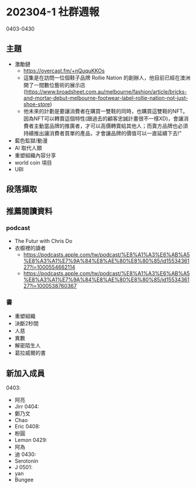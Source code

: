 # 202304-1 社群週報
0403-0430

## 主題

- 激勵鏈
  - <https://overcast.fm/+nQuquKKOs>
  - 這集是在訪問一位個鞋子品牌 Rollie Nation 的創辦人，他目前已經在澳洲開了一間數位藝術的展示店(<https://www.broadsheet.com.au/melbourne/fashion/article/bricks-and-mortar-debut-melbourne-footwear-label-rollie-nation-not-just-shoe-store>)
  - 他未來的計劃是要讓消費者在購買一雙鞋的同時，也購買這雙鞋的NFT。因為NFT可以轉賣這個特性(跟過去的顧客忠誠計畫很不一樣XD)，會讓消費者主動當品牌的推廣者，才可以高價轉賣給其他人；而賣方品牌也必須持續推出讓消費者買單的產品，才會讓品牌的價值可以一直延續下去!"
- 藍色監獄/動漫
- AI 取代人類
- 重塑組織內容分享
- world coin 項目
- UBI

## 段落擷取

## 推薦閱讀資料

### podcast

- The Futur with Chris Do
- 衣櫥裡的讀者
  - https://podcasts.apple.com/tw/podcast/%E8%A1%A3%E6%AB%A5%E8%A3%A1%E7%9A%84%E8%AE%80%E8%80%85/id1553436127?i=1000554662114
  - https://podcasts.apple.com/tw/podcast/%E8%A1%A3%E6%AB%A5%E8%A3%A1%E7%9A%84%E8%AE%80%E8%80%85/id1553436127?i=1000538760367

### 書

- 重塑組織
- 決斷2秒間
- 人慈
- 異數
- 解密陌生人
- 葛拉威爾的書

## 新加入成員

0403:

- 阿亮
- Jirr
0404:
- 鄭乃文
- Chao
- Eric
0408:
- 粉圓
- Lemon
0429:
- 阿為
- 迪
0430:
- Serotonin
- J
0501:
- yan
- Bungee